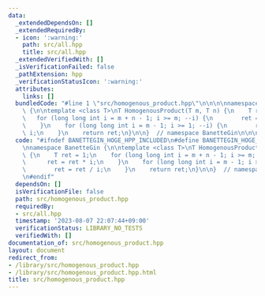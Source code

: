 ```yaml
---
data:
  _extendedDependsOn: []
  _extendedRequiredBy:
  - icon: ':warning:'
    path: src/all.hpp
    title: src/all.hpp
  _extendedVerifiedWith: []
  _isVerificationFailed: false
  _pathExtension: hpp
  _verificationStatusIcon: ':warning:'
  attributes:
    links: []
  bundledCode: "#line 1 \"src/homogenous_product.hpp\"\n\n\n\nnamespace BanetteGin\
    \ {\n\ntemplate <class T>\nT HomogenousProduct(T m, T n) {\n    T ret = 1;\n \
    \   for (long long int i = m + n - 1; i >= m; --i) {\n        ret = ret * i;\n\
    \    }\n    for (long long int i = m - 1; i >= 1; --i) {\n        ret = ret /\
    \ i;\n    }\n    return ret;\n}\n\n}  // namespace BanetteGin\n\n\n"
  code: "#ifndef BANETTEGIN_HOGE_HPP_INCLUDED\n#define BANETTEGIN_HOGE_HPP_INCLUDED\n\
    \nnamespace BanetteGin {\n\ntemplate <class T>\nT HomogenousProduct(T m, T n)\
    \ {\n    T ret = 1;\n    for (long long int i = m + n - 1; i >= m; --i) {\n  \
    \      ret = ret * i;\n    }\n    for (long long int i = m - 1; i >= 1; --i) {\n\
    \        ret = ret / i;\n    }\n    return ret;\n}\n\n}  // namespace BanetteGin\n\
    \n#endif"
  dependsOn: []
  isVerificationFile: false
  path: src/homogenous_product.hpp
  requiredBy:
  - src/all.hpp
  timestamp: '2023-08-07 22:07:44+09:00'
  verificationStatus: LIBRARY_NO_TESTS
  verifiedWith: []
documentation_of: src/homogenous_product.hpp
layout: document
redirect_from:
- /library/src/homogenous_product.hpp
- /library/src/homogenous_product.hpp.html
title: src/homogenous_product.hpp
---
```

